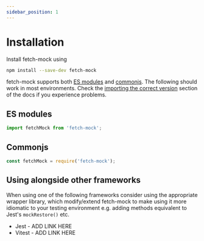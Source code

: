 ```yaml
---
sidebar_position: 1
---
```


# Installation

Install fetch-mock using

```bash
npm install --save-dev fetch-mock
```

fetch-mock supports both [ES modules](https://developer.mozilla.org/en-US/docs/Web/JavaScript/Guide/Modules) and [commonjs](https://requirejs.org/docs/commonjs.html). The following should work in most environments. Check the [importing the correct version](#usageimporting) section of the docs if you experience problems.

## ES modules

```js
import fetchMock from 'fetch-mock';
```

## Commonjs

```js
const fetchMock = require('fetch-mock');
```

## Using alongside other frameworks

When using one of the following frameworks consider using the appropriate wrapper library, which modify/extend fetch-mock to make using it more idiomatic to your testing environment e.g. adding methods equivalent to Jest's `mockRestore()` etc.

- Jest - ADD LINK HERE
- Vitest - ADD LINK HERE
